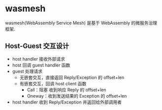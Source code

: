 # wasmesh

wasmesh(WebAssembly Service Mesh) 是基于 WebAssembly 的微服务治理框架.

## Host-Guest 交互设计

- host handler 接收外部请求
- host 回调 guest handler 函数
- guest 处理请求
  - 无嵌套交互，直接返回 Reply/Exception 的 offset+len
  - 有嵌套交互，回调 host client 函数
    - Call：阻塞 收到响应 Reply 的 offset+len
    - Oneway：收到发送结果的 Exception 的 offset+len
- host handler 收到 Reply/Exception 并返回给外部调用者

